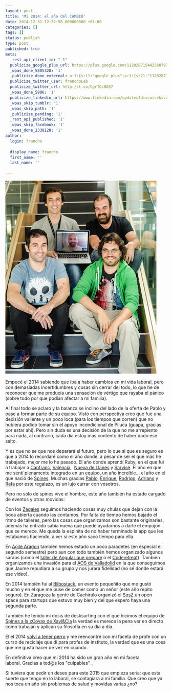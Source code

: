 ```yaml
---
layout: post
title: 'Mi 2014: el año del CAMBIO'
date: 2014-12-31 12:32:58.000000000 +01:00
categories: []
tags: []
status: publish
type: post
published: true
meta:
  _rest_api_client_id: "-1"
  publicize_google_plus_url: https://plus.google.com/112828715442560797065/posts/dMZCdEPEZ9r
  _wpas_done_5885328: '1'
  _publicize_done_external: a:1:{s:11:"google_plus";a:1:{s:21:"112828715442560797065";b:1;}}
  publicize_twitter_user: franchoLab
  publicize_twitter_url: http://t.co/CgrTOc0OS7
  _wpas_done_5806: '1'
  publicize_linkedin_url: https://www.linkedin.com/updates?discuss=&scope=48905255&stype=M&topic=5956019009664098304&type=U&a=qCLS
  _wpas_skip_tumblr: '1'
  _wpas_skip_path: '1'
  _publicize_pending: '1'
  _rest_api_published: '1'
  _wpas_skip_facebook: '1'
  _wpas_done_2338128: '1'
author:
  login: francho

  display_name: francho
  first_name: ''
  last_name: ''

---
```

![spines_team](/assets/spines_team.png)

Empecé el 2014 sabiendo que iba a haber cambios en mi vida laboral, pero con demasiadas incertidumbres y cosas sin cerrar del todo, lo que he de reconocer que me producía una sensación de vértigo que rayaba el pánico (sobre todo por que podían afectar a mi familia).

Al final todo se aclaró y la balanza se inclino del lado de la oferta de Pablo y pase a formar parte de su equipo. Visto con perspectiva creo que fue una decisión valiente y un poco loca (para los tiempos que corren) que no hubiera podido tomar sin el apoyo incondicional de Piluca (guapa, gracias por estar ahí). Pero sin duda es una decisión de la que no me arrepiento para nada, al contrario, cada día estoy más contento de haber dado ese salto.

Y es que no se que nos deparará el futuro, pero lo que si que es seguro es que a 2014 lo recordaré como el año donde, a pesar de ser el que más he trabajado, mejor me lo he pasado. El año donde aprendí Ruby, en el que fui a trabajar a [Canfranc](https://twitter.com/hashtag/CanfrancInception), [Valencia](https://twitter.com/hashtag/spinesenlacova?src=hash),  [Nueva de Llanes](https://twitter.com/hashtag/spinesAstur?src=hash) y [Sarvisé](https://twitter.com/hashtag/spineshackaton). El año en que me sentí plenamente integrado en un equipo, un año increíble... el año en el que nació de [Spines](http://spines.me). Muchas gracias [Pablo](https://twitter.com/pablojimeno), [Enrique](https://twitter.com/eecheniq), [Rodrigo](https://twitter.com/roroland), [Adriano](https://twitter.com/adrianolatorre) y [Rafa](https://twitter.com/leptom) por este regalazo, es un lujo currar con vosotros.

Pero no sólo de spines vive el hombre, este año también ha estado cargado de eventos y otras movidas:

Con los [Zagales](http://zagales.org) seguimos haciendo cosas muy chulas que dejan con la boca abierta cuando las contamos. Por falta de tiempo hemos bajado el ritmo de talleres, pero las cosas que organizamos son bastante originarles, además ha entrado sabia nueva que puede ayudarnos a darle el empujon que se merece. Me queda la espinita de no haber terminado la app que les estabamos haciendo, a ver si este año saco tiempo para ella.

En [Agile Aragon](http://agile-aragon.org) también hemos estado un poco paradetes (en especial el segundo semestre) pero aun con todo también hemos organizado algunos saraos (como el [taller de Angular que preparé](http://francho.org/2014/02/17/taller-de-introduccion-a-angular/) o el [Coderetreat](http://francho.org/2013/12/16/en-el-global-day-of-coderetreat-2013/)). También organizamos una invasión para el [AOS de Valladolid](http://francho.org/2014/06/13/aos2k14-si-y-no/) en la que conseguimos que Jaume repudiara a su grupo y nos jurara fidelidad (no sé donde estará ese vídeo).

En 2014 también fui al [Bilbostack](http://francho.org/2014/01/27/en-la-bilbostack-2014/), un evento pequeñito que me gustó mucho y en el que me puse de comer como un señor (este año repito seguro). En Zaragoza la gente de Cachirulo organizó el [SosZ](http://francho.org/2014/02/25/yo-tambien-estuve-en-el-sosz14-startup-open-space-de-zaragoza/) un open space para startups que estuvo muy bien y del que espero haya una segunda parte.

También he tenido mi dosis de desksurfing con el que hicimos el equipo de [Spines a la xCovax de Xavi&Cia](http://francho.org/2014/05/22/de-desksurfing-por-la-xcovax/) la verdad es merece la pena ver en directo como trabajan y aplican su filosofía en su día a día.

El el 2014 [volví a tener perro](http://es.pinterest.com/francholab/frodo/) y me reencontré con mi faceta de profe con un curso de reciclaje que di para profes de instituto, la verdad que es una cosa que me gusta hacer de vez en cuando.

En definitiva creo que mi 2014 ha sido un gran año en mi faceta laboral. Gracias a tod@s los "culpables" .

Si tuviera que pedir un deseo para este 2015 que empieza sería: que esta suerte que tengo en lo laboral, se contagiara a mi familia. Que creo que ya nos toca un año sin problemas de salud y movidas varias ¿no?

